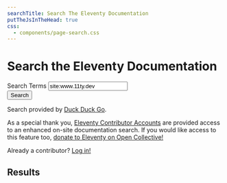 ```yaml
---
searchTitle: Search The Eleventy Documentation
putTheJsInTheHead: true
css:
  - components/page-search.css
---
```

# Search the Eleventy Documentation

<form action="https://duckduckgo.com/" method="get" class="search" id="eleventy-search">
	<div class="search-lo lo">
		<div class="lo-c lo-maxgrow">
			<label for="search-term" class="sr-only">Search Terms</label>
			<input type="search" name="q" id="search-term" value="site:www.11ty.dev " class="search-txt" autocomplete="off">
		</div>
		<div class="lo-c">
			<button type="submit" class="search-btn btn-form">Search</button>
		</div>
	</div>
	<p>Search provided by <span data-investors-avatar="prepend"><span data-investors-toggle="you—thank you for supporting Eleventy!"></span></span><span class="investors-noauth"><a href="https://duckduckgo.com/">Duck Duck Go</a>.</span></p>
	<p class="investors-noauth">As a special thank you, <a href="/docs/account/">Eleventy Contributor Accounts</a> are provided access to an enhanced on-site documentation search. If you would like access to this feature too, <a href="https://opencollective.com/11ty">donate to Eleventy on Open Collective!</a></p>
	<p class="investors-noauth">Already a contributor? <a href="/docs/account/">Log in!</a></p>
</form>
<div id="search-results" class="hide">
	<h2 id="search-results-count" aria-live="polite">Results</h2>
	<ol id="search-results-list"></ol>
</div>